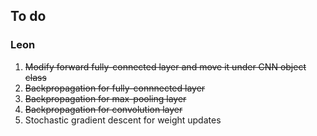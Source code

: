 ## To do

### Leon

1. ~~Modify forward fully-connected layer and move it under CNN object class~~
2. ~~Backpropagation for fully-connnected layer~~
3. ~~Backpropagation for max-pooling layer~~
4. ~~Backpropagation for convolution layer~~
5. Stochastic gradient descent for weight updates